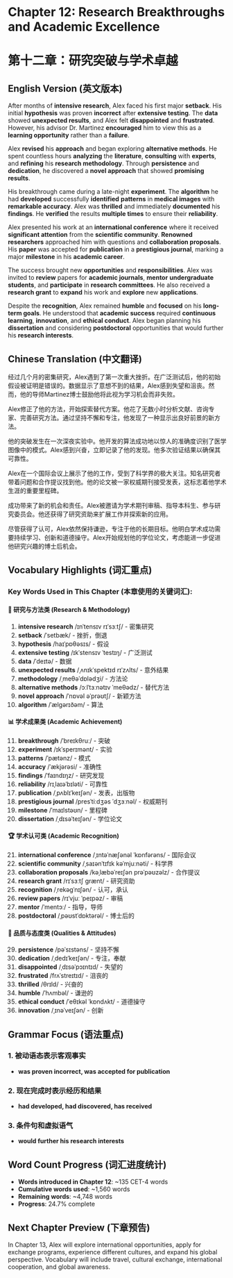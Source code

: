 # Chapter 12: Research Breakthroughs and Academic Excellence
# 第十二章：研究突破与学术卓越

## English Version (英文版本)

After months of **intensive research**, Alex faced his first major **setback**. His initial **hypothesis** was proven **incorrect** after **extensive testing**. The **data** showed **unexpected results**, and Alex felt **disappointed** and **frustrated**. However, his advisor Dr. Martinez **encouraged** him to view this as a **learning opportunity** rather than a **failure**.

Alex **revised** his **approach** and began exploring **alternative methods**. He spent countless hours **analyzing** the **literature**, **consulting** with **experts**, and **refining** his **research methodology**. Through **persistence** and **dedication**, he discovered a **novel approach** that showed **promising results**.

His breakthrough came during a late-night **experiment**. The **algorithm** he had **developed** successfully **identified** **patterns** in **medical images** with **remarkable accuracy**. Alex was **thrilled** and immediately **documented** his **findings**. He **verified** the results **multiple times** to ensure their **reliability**.

Alex presented his work at an **international conference** where it received **significant attention** from the **scientific community**. **Renowned researchers** approached him with questions and **collaboration proposals**. His **paper** was accepted for **publication** in a **prestigious journal**, marking a major **milestone** in his **academic career**.

The success brought new **opportunities** and **responsibilities**. Alex was invited to **review** papers for **academic journals**, **mentor** **undergraduate students**, and **participate** in **research committees**. He also received a **research grant** to **expand** his work and **explore** new **applications**.

Despite the **recognition**, Alex remained **humble** and **focused** on his **long-term goals**. He understood that **academic success** required **continuous learning**, **innovation**, and **ethical conduct**. Alex began planning his **dissertation** and considering **postdoctoral** opportunities that would further his **research interests**.

## Chinese Translation (中文翻译)

经过几个月的密集研究，Alex遇到了第一次重大挫折。在广泛测试后，他的初始假设被证明是错误的。数据显示了意想不到的结果，Alex感到失望和沮丧。然而，他的导师Martinez博士鼓励他将此视为学习机会而非失败。

Alex修正了他的方法，开始探索替代方案。他花了无数小时分析文献、咨询专家、完善研究方法。通过坚持不懈和专注，他发现了一种显示出良好前景的新方法。

他的突破发生在一次深夜实验中。他开发的算法成功地以惊人的准确度识别了医学图像中的模式。Alex感到兴奋，立即记录了他的发现。他多次验证结果以确保其可靠性。

Alex在一个国际会议上展示了他的工作，受到了科学界的极大关注。知名研究者带着问题和合作提议找到他。他的论文被一家权威期刊接受发表，这标志着他学术生涯的重要里程碑。

成功带来了新的机会和责任。Alex被邀请为学术期刊审稿、指导本科生、参与研究委员会。他还获得了研究资助来扩展工作并探索新的应用。

尽管获得了认可，Alex依然保持谦逊，专注于他的长期目标。他明白学术成功需要持续学习、创新和道德操守。Alex开始规划他的学位论文，考虑能进一步促进他研究兴趣的博士后机会。

## Vocabulary Highlights (词汇重点)

### Key Words Used in This Chapter (本章使用的关键词汇):

#### 🔬 研究与方法类 (Research & Methodology)
1. **intensive research** /ɪnˈtensɪv rɪˈsɜːtʃ/ - 密集研究
2. **setback** /ˈsetbæk/ - 挫折，倒退
3. **hypothesis** /haɪˈpɒθəsɪs/ - 假设
4. **extensive testing** /ɪkˈstensɪv ˈtestɪŋ/ - 广泛测试
5. **data** /ˈdeɪtə/ - 数据
6. **unexpected results** /ˌʌnɪkˈspektɪd rɪˈzʌlts/ - 意外结果
7. **methodology** /ˌmeθəˈdɒlədʒi/ - 方法论
8. **alternative methods** /ɔːlˈtɜːnətɪv ˈmeθədz/ - 替代方法
9. **novel approach** /ˈnɒvəl əˈprəʊtʃ/ - 新颖方法
10. **algorithm** /ˈælɡərɪðəm/ - 算法

#### 📊 学术成果类 (Academic Achievement)
11. **breakthrough** /ˈbreɪkθruː/ - 突破
12. **experiment** /ɪkˈsperɪmənt/ - 实验
13. **patterns** /ˈpætənz/ - 模式
14. **accuracy** /ˈækjərəsi/ - 准确性
15. **findings** /ˈfaɪndɪŋz/ - 研究发现
16. **reliability** /rɪˌlaɪəˈbɪləti/ - 可靠性
17. **publication** /ˌpʌblɪˈkeɪʃən/ - 发表，出版物
18. **prestigious journal** /presˈtiːdʒəs ˈdʒɜːnəl/ - 权威期刊
19. **milestone** /ˈmaɪlstəʊn/ - 里程碑
20. **dissertation** /ˌdɪsəˈteɪʃən/ - 学位论文

#### 🏆 学术认可类 (Academic Recognition)
21. **international conference** /ˌɪntəˈnæʃənəl ˈkɒnfərəns/ - 国际会议
22. **scientific community** /ˌsaɪənˈtɪfɪk kəˈmjuːnəti/ - 科学界
23. **collaboration proposals** /kəˌlæbəˈreɪʃən prəˈpəʊzəlz/ - 合作提议
24. **research grant** /rɪˈsɜːtʃ ɡrænt/ - 研究资助
25. **recognition** /ˌrekəɡˈnɪʃən/ - 认可，承认
26. **review papers** /rɪˈvjuː ˈpeɪpəz/ - 审稿
27. **mentor** /ˈmentɔː/ - 指导，导师
28. **postdoctoral** /ˌpəʊstˈdɒktərəl/ - 博士后的

#### 💪 品质与态度类 (Qualities & Attitudes)
29. **persistence** /pəˈsɪstəns/ - 坚持不懈
30. **dedication** /ˌdedɪˈkeɪʃən/ - 专注，奉献
31. **disappointed** /ˌdɪsəˈpɔɪntɪd/ - 失望的
32. **frustrated** /frʌˈstreɪtɪd/ - 沮丧的
33. **thrilled** /θrɪld/ - 兴奋的
34. **humble** /ˈhʌmbəl/ - 谦逊的
35. **ethical conduct** /ˈeθɪkəl ˈkɒndʌkt/ - 道德操守
36. **innovation** /ˌɪnəˈveɪʃən/ - 创新

## Grammar Focus (语法重点)

### 1. 被动语态表示客观事实
- **was proven incorrect, was accepted for publication**

### 2. 现在完成时表示经历和结果
- **had developed, had discovered, has received**

### 3. 条件句和虚拟语气
- **would further his research interests**

## Word Count Progress (词汇进度统计)
- **Words introduced in Chapter 12**: ~135 CET-4 words
- **Cumulative words used**: ~1,560 words
- **Remaining words**: ~4,748 words
- **Progress**: 24.7% complete

## Next Chapter Preview (下章预告)
In Chapter 13, Alex will explore international opportunities, apply for exchange programs, experience different cultures, and expand his global perspective. Vocabulary will include travel, cultural exchange, international cooperation, and global awareness.